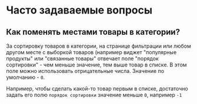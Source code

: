 # Часто задаваемые вопросы

## Как поменять местами товары в категории?

За сортировку товаров в категории, на странице фильтрации или любом другом месте с выборкой товаров (например виджет "популярные продукты" или "связанные товары" отвечает поле "порядок сортировки" - чем меньше значение, тем выше товар в списке. В этом поле можно использовать отрицательные числа. Значение по умолчанию - `0`.

Например, чтобы сделать какой-то товар первым в списке, достаточно задать его полю `порядок сортировки` значение меньше `0`, например `-1`
